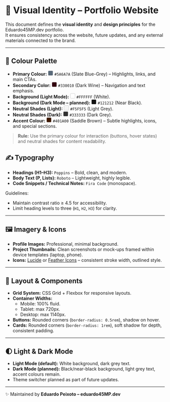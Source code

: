 # 🎨 Visual Identity – Portfolio Website

This document defines the **visual identity** and **design principles** for the Eduardo45MP.dev portfolio.  
It ensures consistency across the website, future updates, and any external materials connected to the brand.

---

## 🌈 Colour Palette

- **Primary Colour:** <span style="display:inline-block;width:14px;height:14px;background:#5A6A7A;border:1px solid #ccc;border-radius:3px;"></span> `#5A6A7A` (Slate Blue-Grey) – Highlights, links, and main CTAs.  
- **Secondary Color:** <span style="display:inline-block;width:14px;height:14px;background:#330010;border:1px solid #ccc;border-radius:3px;"></span> `#330010` (Dark Wine) – Navigation and text emphasis.  
- **Background (Light Mode):** <span style="display:inline-block;width:14px;height:14px;background:#FFFFFF;border:1px solid #ccc;border-radius:3px;"></span> `#FFFFFF` (White).  
- **Background (Dark Mode – planned):** <span style="display:inline-block;width:14px;height:14px;background:#121212;border:1px solid #ccc;border-radius:3px;"></span> `#121212` (Near Black).  
- **Neutral Shades (Light):** <span style="display:inline-block;width:14px;height:14px;background:#F5F5F5;border:1px solid #ccc;border-radius:3px;"></span> `#F5F5F5` (Light Grey).  
- **Neutral Shades (Dark):** <span style="display:inline-block;width:14px;height:14px;background:#333333;border:1px solid #ccc;border-radius:3px;"></span> `#333333` (Dark Grey).  
- **Accent Colour:** <span style="display:inline-block;width:14px;height:14px;background:#401A00;border:1px solid #ccc;border-radius:3px;"></span> `#401A00` (Saddle Brown) – Subtle highlights, icons, and special sections.  

> **Rule:** Use the primary colour for interaction (buttons, hover states) and neutral shades for content readability.

## ✍️ Typography

- **Headings (H1–H3):** `Poppins` – Bold, clean, and modern.  
- **Body Text (P, Lists):** `Roboto` – Lightweight, highly legible.  
- **Code Snippets / Technical Notes:** `Fira Code` (monospace).  

Guidelines:  
- Maintain contrast ratio ≥ 4.5 for accessibility.  
- Limit heading levels to three (`H1`, `H2`, `H3`) for clarity.  

---

## 🖼️ Imagery & Icons

- **Profile Images:** Professional, minimal background.  
- **Project Thumbnails:** Clean screenshots or mock-ups framed within device templates (laptop, phone).  
- **Icons:** [Lucide](https://lucide.dev) or [Feather Icons](https://feathericons.com) – consistent stroke width, outlined style.  

---

## 📐 Layout & Components

- **Grid System:** CSS Grid + Flexbox for responsive layouts.  
- **Container Widths:**  
  - Mobile: 100% fluid.  
  - Tablet: max 720px.  
  - Desktop: max 1140px.  
- **Buttons:** Rounded corners (`border-radius: 0.5rem`), shadow on hover.  
- **Cards:** Rounded corners (`border-radius: 1rem`), soft shadow for depth, consistent padding.  

---

## 🌓 Light & Dark Mode

- **Light Mode (default):** White background, dark grey text.  
- **Dark Mode (planned):** Black/near-black background, light grey text, accent colours remain.  
- Theme switcher planned as part of future updates.  

---

✨ Maintained by **Eduardo Peixoto – eduardo45MP.dev**